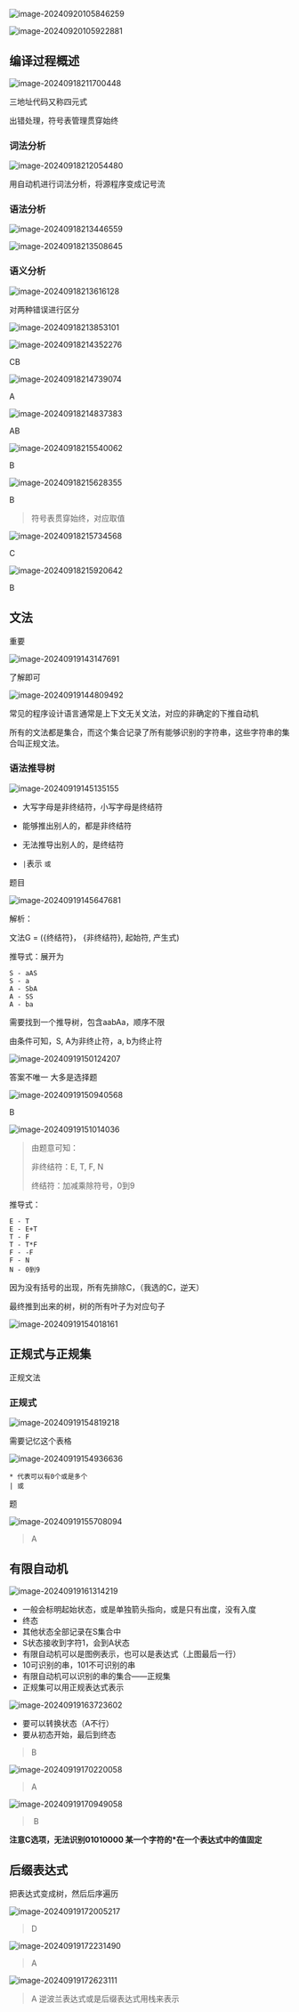 ![image-20240920105846259](https://s2.loli.net/2024/09/20/4qpQLX8UHPWOZm1.png)

![image-20240920105922881](https://s2.loli.net/2024/09/20/QJa6rwYvb7iAsGm.png)



## 编译过程概述

![image-20240918211700448](https://s2.loli.net/2024/09/18/hunQMS9jp1wcAPq.png)

三地址代码又称四元式

出错处理，符号表管理贯穿始终

### 词法分析

![image-20240918212054480](https://s2.loli.net/2024/09/18/4gxC2Au9sUihoWH.png)

用自动机进行词法分析，将源程序变成记号流

### 语法分析

![image-20240918213446559](https://s2.loli.net/2024/09/18/X7OzYubC2P6x3Br.png)

![image-20240918213508645](https://s2.loli.net/2024/09/18/1zNlvMGDrUXaFRo.png)

### 语义分析

![image-20240918213616128](https://s2.loli.net/2024/09/18/VGLmr4nISMjdFh8.png)

对两种错误进行区分

![image-20240918213853101](https://s2.loli.net/2024/09/18/wLvuAEh6XxtGRcf.png)

![image-20240918214352276](https://s2.loli.net/2024/09/18/Df9rTBdtQ6G1Asx.png)

CB

![image-20240918214739074](https://s2.loli.net/2024/09/18/9tVXZgzEyjArKSs.png)

A

![image-20240918214837383](https://s2.loli.net/2024/09/18/vXaqebuUnDMOkg5.png)

AB

![image-20240918215540062](https://s2.loli.net/2024/09/18/DyYfdKRsc4J8WMC.png)

B

![image-20240918215628355](https://s2.loli.net/2024/09/18/tFGr56qiMwKP1SL.png)

B

> 符号表贯穿始终，对应取值

![image-20240918215734568](https://s2.loli.net/2024/09/20/IfQsMzpvG5lEDnR.png)

C

![image-20240918215920642](https://s2.loli.net/2024/09/18/nE6hoC52GdgvJBR.png)

B



## 文法

重要

![image-20240919143147691](https://s2.loli.net/2024/09/19/AcZN4RbVnu1Bavx.png)

了解即可

![image-20240919144809492](https://s2.loli.net/2024/09/19/wdNxHV29SGe1yMi.png)

常见的程序设计语言通常是上下文无关文法，对应的非确定的下推自动机

所有的文法都是集合，而这个集合记录了所有能够识别的字符串，这些字符串的集合叫正规文法。

### 语法推导树

![image-20240919145135155](https://s2.loli.net/2024/09/19/hJQKgF6BHi5wYLc.png)

* 大写字母是非终结符，小写字母是终结符

* 能够推出别人的，都是非终结符

* 无法推导出别人的，是终结符
* `|`表示 `或`

题目

![image-20240919145647681](https://s2.loli.net/2024/09/19/y8o5k1rCngLNQOH.png)

解析：

文法G = ({终结符}， {非终结符}, 起始符, 产生式)

推导式：展开为

```
S - aAS
S - a
A - SbA
A - SS
A - ba
```

需要找到一个推导树，包含aabAa，顺序不限

由条件可知，S, A为非终止符，a, b为终止符

![image-20240919150124207](https://s2.loli.net/2024/09/19/SX1LcCVoqbMy5pJ.png)

答案不唯一  大多是选择题

![image-20240919150940568](https://s2.loli.net/2024/09/19/ibK8w93vN176a2c.png)

B

![image-20240919151014036](https://s2.loli.net/2024/09/19/cNBLqb79UDHiYtJ.png)

> 由题意可知：
>
> 非终结符：E, T, F, N
>
> 终结符：加减乘除符号，0到9

推导式：

```
E - T
E - E+T
T - F
T - T*F
F - -F
F - N
N - 0到9
```

因为没有括号的出现，所有先排除C，（我选的C，逆天）

最终推到出来的树，树的所有叶子为对应句子

![image-20240919154018161](https://s2.loli.net/2024/09/19/dXwfa81SVg9FyGY.png)



## 正规式与正规集

正规文法

### 正规式

![image-20240919154819218](https://s2.loli.net/2024/09/19/asDJy4deu6lGZ9S.png)

需要记忆这个表格

![image-20240919154936636](https://s2.loli.net/2024/09/19/GchwutAQDkrC8mj.png)

```
* 代表可以有0个或是多个
| 或

```

题

![image-20240919155708094](https://s2.loli.net/2024/09/19/a7TRLorzdZ4VFeK.png)

> A



## 有限自动机

![image-20240919161314219](https://s2.loli.net/2024/09/19/kSiWlmwOfUbXLq2.png)

* 一般会标明起始状态，或是单独箭头指向，或是只有出度，没有入度
* 终态
* 其他状态全部记录在S集合中
* S状态接收到字符1，会到A状态
* 有限自动机可以是图例表示，也可以是表达式（上图最后一行）
* 10可识别的串，101不可识别的串
* 有限自动机可以识别的串的集合——正规集
* 正规集可以用正规表达式表示

![image-20240919163723602](https://s2.loli.net/2024/09/19/1ULqvNliZG7kXuV.png)

* 要可以转换状态（A不行）
* 要从初态开始，最后到终态

> B

![image-20240919170220058](https://s2.loli.net/2024/09/20/IW27EkyS56VP9B8.png)

> A

![image-20240919170949058](https://s2.loli.net/2024/09/20/TRzrOkXx9cZutVN.png)

> ​	B

**注意C选项，无法识别01010000 某一个字符的*在一个表达式中的值固定**





## 后缀表达式

把表达式变成树，然后后序遍历

![image-20240919172005217](https://s2.loli.net/2024/09/20/LgAjmyuesVQSZhJ.png)

> D

![image-20240919172231490](https://s2.loli.net/2024/09/20/pMse4jcQi9EfJKa.png)

> A

![image-20240919172623111](https://s2.loli.net/2024/09/20/gtH65l3SQbh4ARn.png)

> A 逆波兰表达式或是后缀表达式用栈来表示
